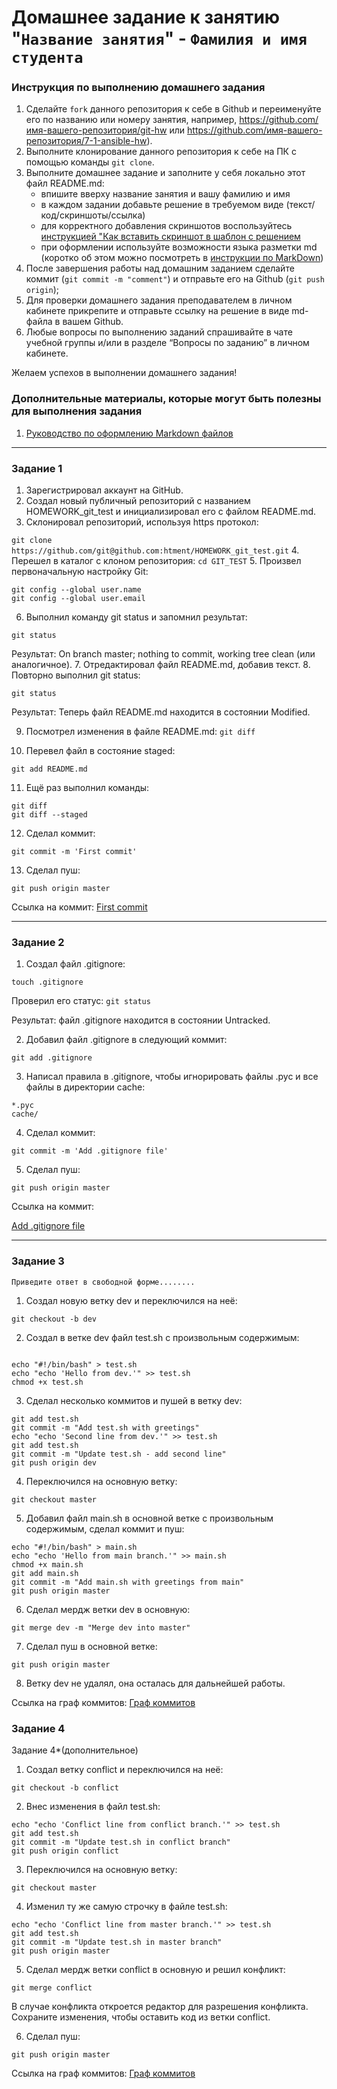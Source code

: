 # Домашнее задание к занятию "`Название занятия`" - `Фамилия и имя студента`


### Инструкция по выполнению домашнего задания

   1. Сделайте `fork` данного репозитория к себе в Github и переименуйте его по названию или номеру занятия, например, https://github.com/имя-вашего-репозитория/git-hw или  https://github.com/имя-вашего-репозитория/7-1-ansible-hw).
   2. Выполните клонирование данного репозитория к себе на ПК с помощью команды `git clone`.
   3. Выполните домашнее задание и заполните у себя локально этот файл README.md:
      - впишите вверху название занятия и вашу фамилию и имя
      - в каждом задании добавьте решение в требуемом виде (текст/код/скриншоты/ссылка)
      - для корректного добавления скриншотов воспользуйтесь [инструкцией "Как вставить скриншот в шаблон с решением](https://github.com/netology-code/sys-pattern-homework/blob/main/screen-instruction.md)
      - при оформлении используйте возможности языка разметки md (коротко об этом можно посмотреть в [инструкции  по MarkDown](https://github.com/netology-code/sys-pattern-homework/blob/main/md-instruction.md))
   4. После завершения работы над домашним заданием сделайте коммит (`git commit -m "comment"`) и отправьте его на Github (`git push origin`);
   5. Для проверки домашнего задания преподавателем в личном кабинете прикрепите и отправьте ссылку на решение в виде md-файла в вашем Github.
   6. Любые вопросы по выполнению заданий спрашивайте в чате учебной группы и/или в разделе “Вопросы по заданию” в личном кабинете.
   
Желаем успехов в выполнении домашнего задания!
   
### Дополнительные материалы, которые могут быть полезны для выполнения задания

1. [Руководство по оформлению Markdown файлов](https://gist.github.com/Jekins/2bf2d0638163f1294637#Code)

---

### Задание 1

1. Зарегистрировал аккаунт на GitHub.
2. Создал новый публичный репозиторий с названием HOMEWORK_git_test и инициализировал его с файлом README.md.
3. Склонировал репозиторий, используя https протокол:

```git clone https://github.com/git@github.com:htment/HOMEWORK_git_test.git```
4. Перешел в каталог с клоном репозитория:
```cd GIT_TEST```
5. Произвел первоначальную настройку Git:
```
git config --global user.name 
git config --global user.email
 ```
6. Выполнил команду git status и запомнил результат:

```git status```

Результат: On branch master; nothing to commit, working tree clean (или аналогичное).
7. Отредактировал файл README.md, добавив текст.
8. Повторно выполнил git status:

```git status```

Результат: Теперь файл README.md находится в состоянии Modified.

9. Посмотрел изменения в файле README.md:
```git diff```

10. Перевел файл в состояние staged:

```git add README.md```

11. Ещё раз выполнил команды:

```
git diff
git diff --staged
```

12. Сделал коммит:

```
git commit -m 'First commit'
```

13. Сделал пуш:

```
git push origin master
```

Ссылка на коммит: [First commit](https://github.com/htment/HOMEWORK_git_test/tree/7809500bb05012e02133feb61845c0b7750fbeee)



---

### Задание 2
1. Создал файл .gitignore:

```touch .gitignore```

Проверил его статус:
```git status```

Результат: файл .gitignore находится в состоянии Untracked.

2. Добавил файл .gitignore в следующий коммит:

```git add .gitignore```

3. Написал правила в .gitignore, чтобы игнорировать файлы .pyc и все файлы в директории cache:


```
*.pyc
cache/

```

4. Сделал коммит:

```git commit -m 'Add .gitignore file'```

5. Сделал пуш:

```git push origin master```

Ссылка на коммит: 

[Add .gitignore file](https://github.com/htment/HOMEWORK_git_test/tree/10c93856e58a965c8deea7a1e16269ac178489ee)





---

### Задание 3

`Приведите ответ в свободной форме........`

1. Создал новую ветку dev и переключился на неё:
```
git checkout -b dev
```
2. Создал в ветке dev файл test.sh с произвольным содержимым:
```

echo "#!/bin/bash" > test.sh
echo "echo 'Hello from dev.'" >> test.sh
chmod +x test.sh
```
3. Сделал несколько коммитов и пушей в ветку dev:
```
git add test.sh
git commit -m "Add test.sh with greetings"
echo "echo 'Second line from dev.'" >> test.sh
git add test.sh
git commit -m "Update test.sh - add second line"
git push origin dev
```
4. Переключился на основную ветку:
```
git checkout master
```
5. Добавил файл main.sh в основной ветке с произвольным содержимым, сделал коммит и пуш:
```
echo "#!/bin/bash" > main.sh
echo "echo 'Hello from main branch.'" >> main.sh
chmod +x main.sh
git add main.sh
git commit -m "Add main.sh with greetings from main"
git push origin master
```
6. Сделал мердж ветки dev в основную:
```
git merge dev -m "Merge dev into master"
```
7. Сделал пуш в основной ветке:
```
git push origin master
```
8. Ветку dev не удалял, она осталась для дальнейшей работы.

Ссылка на граф коммитов:
[Граф коммитов](https://github.com/htment/HOMEWORK_git_test/network)




### Задание 4

Задание 4*(дополнительное)
1. Создал ветку conflict и переключился на неё:
```
git checkout -b conflict
```
2. Внес изменения в файл test.sh:
```
echo "echo 'Conflict line from conflict branch.'" >> test.sh
git add test.sh
git commit -m "Update test.sh in conflict branch"
git push origin conflict
```
3. Переключился на основную ветку:
```
git checkout master
```
4. Изменил ту же самую строчку в файле test.sh:
```
echo "echo 'Conflict line from master branch.'" >> test.sh
git add test.sh
git commit -m "Update test.sh in master branch"
git push origin master
```
5. Сделал мердж ветки conflict в основную и решил конфликт:
```
git merge conflict
```
В случае конфликта откроется редактор для разрешения конфликта. Сохраните изменения, чтобы оставить код из ветки conflict.

6. Сделал пуш:
```
git push origin master
```
Ссылка на граф коммитов:
[Граф коммитов](https://github.com/htment/HOMEWORK_git_test/network)



